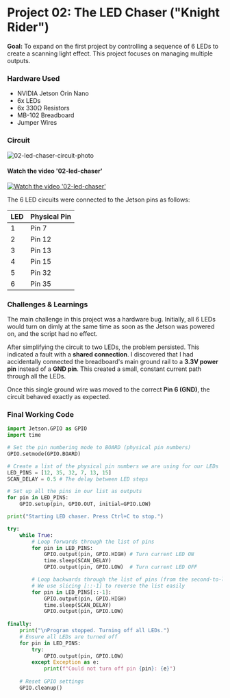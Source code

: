 # Project 02: The LED Chaser ("Knight Rider")

**Goal:** To expand on the first project by controlling a sequence of 6 LEDs to create a scanning light effect. This project focuses on managing multiple outputs.

### Hardware Used

* NVIDIA Jetson Orin Nano
* 6x LEDs
* 6x 330Ω Resistors
* MB-102 Breadboard
* Jumper Wires

### Circuit

![02-led-chaser-circuit-photo](https://github.com/user-attachments/assets/67f26e27-7be9-44c6-b7b1-094d76eb2047)

#### Watch the video '02-led-chaser'
[![Watch the video '02-led-chaser'](https://img.youtube.com/vi/-cEsfTWjCk4/maxresdefault.jpg)](https://youtube.com/shorts/-cEsfTWjCk4?si=KljS_NM2MhHTgXRf)

The 6 LED circuits were connected to the Jetson pins as follows:

| LED | Physical Pin |
| :-- | :----------- |
| 1   | Pin 7        |
| 2   | Pin 12       |
| 3   | Pin 13       |
| 4   | Pin 15       |
| 5   | Pin 32       |
| 6   | Pin 35       |

### Challenges & Learnings

The main challenge in this project was a hardware bug. Initially, all 6 LEDs would turn on dimly at the same time as soon as the Jetson was powered on, and the script had no effect.

After simplifying the circuit to two LEDs, the problem persisted. This indicated a fault with a **shared connection**. I discovered that I had accidentally connected the breadboard's main ground rail to a **3.3V power pin** instead of a **GND pin**. This created a small, constant current path through all the LEDs.

Once this single ground wire was moved to the correct **Pin 6 (GND)**, the circuit behaved exactly as expected.

### Final Working Code

```python
import Jetson.GPIO as GPIO
import time

# Set the pin numbering mode to BOARD (physical pin numbers)
GPIO.setmode(GPIO.BOARD)

# Create a list of the physical pin numbers we are using for our LEDs
LED_PINS = [12, 35, 32, 7, 13, 15]
SCAN_DELAY = 0.5 # The delay between LED steps

# Set up all the pins in our list as outputs
for pin in LED_PINS:
    GPIO.setup(pin, GPIO.OUT, initial=GPIO.LOW)

print("Starting LED chaser. Press Ctrl+C to stop.")

try:
    while True:
        # Loop forwards through the list of pins
        for pin in LED_PINS:
            GPIO.output(pin, GPIO.HIGH) # Turn current LED ON
            time.sleep(SCAN_DELAY)
            GPIO.output(pin, GPIO.LOW)  # Turn current LED OFF

        # Loop backwards through the list of pins (from the second-to-last to the second)
        # We use slicing [::-1] to reverse the list easily
        for pin in LED_PINS[::-1]:
            GPIO.output(pin, GPIO.HIGH)
            time.sleep(SCAN_DELAY)
            GPIO.output(pin, GPIO.LOW)
            
finally:
    print("\nProgram stopped. Turning off all LEDs.")
    # Ensure all LEDs are turned off
    for pin in LED_PINS:
        try:
            GPIO.output(pin, GPIO.LOW)
        except Exception as e:
            print(f"Could not turn off pin {pin}: {e}")
            
    # Reset GPIO settings
    GPIO.cleanup()
